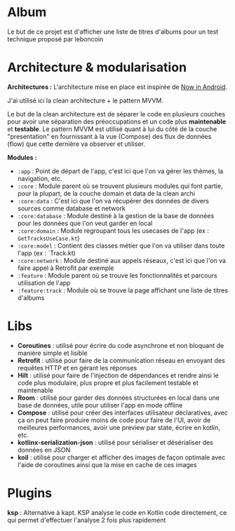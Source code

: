 Album
==================

Le but de ce projet est d'afficher une liste de titres d'albums pour un test technique proposé par leboncoin

Architecture & modularisation
==================

**Architectures :**
L'architecture mise en place est inspirée de [Now in Android](https://developer.android.com/series/now-in-android).

J'ai utilisé ici la clean architecture + le pattern MVVM.

Le but de la clean architecture est de séparer le code en plusieurs couches pour avoir une séparation des préoccupations et un code plus **maintenable** et **testable**.
Le pattern MVVM est utilisé quant à lui du côté de la couche "presentation" en fournissant à la vue (Compose) des flux de données (flow) que cette dernière va observer et utiliser.

**Modules :**

* `:app` : Point de départ de l'app, c'est ici que l'on va gérer les thèmes, la navigation, etc.
* `:core` : Module parent où se trouvent plusieurs modules qui font partie, pour la plupart, de la couche domain et data de la clean archi 
* `:core:data` : C'est ici que l'on va récupérer des données de divers sources comme database et network
* `:core:database` : Module destiné à la gestion de la base de données pour les données que l'on veut garder en local
* `:core:domain` : Module regroupant tous les usecases de l'app (ex : `GetTracksUseCase.kt`)
* `:core:model` : Contient des classes métier que l'on va utiliser dans toute l'app (ex : `Track.kt)
* `:core:network` : Module destiné aux appels réseaux, c'est ici que l'on va faire appel à Retrofit par exemple
* `:feature` : Module parent où se trouve les fonctionnalités et parcours utilisation de l'app 
* `:feature:track` : Module où se trouve la page affichant une liste de titres d'albums

Libs
==================

* **Coroutines** : utilisé pour écrire du code asynchrone et non bloquant de manière simple et lisible
* **Retrofit** : utilisé pour faire de la communication réseau en envoyant des requêtes HTTP et en gérant les réponses 
* **Hilt** : utilisé pour faire de l'injection de dépendances et rendre ainsi le code plus modulaire, plus propre et plus facilement testable et maintenable
* **Room** : utilisé pour garder des données structurées en local dans une base de données, utile pour utiliser l'app en mode offline
* **Compose** : utilisé pour créer des interfaces utilisateur déclaratives, avec ça on peut faire produire moins de code pour faire de l'UI, avoir de meilleures performances, avoir une preview par state, écrire en kotlin, etc.
* **kotlinx-serialization-json** : utilisé pour sérialiser et désérialiser des données en JSON 
* **koil** : utilisé pour charger et afficher des images de façon optimale avec l'aide de coroutines ainsi que la mise en cache de ces images

Plugins 
==================

**ksp** : Alternative à kapt. KSP analyse le code en Kotlin code directement, ce qui permet d'effectuer l'analyse 2 fois plus rapidement